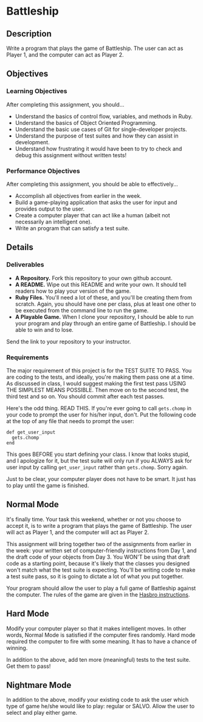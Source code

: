 # Battleship

## Description

Write a program that plays the game of Battleship.  The user can act as Player 1, and the computer can act as Player 2.

## Objectives

### Learning Objectives

After completing this assignment, you should...

* Understand the basics of control flow, variables, and methods in Ruby.
* Understand the basics of Object Oriented Programming.
* Understand the basic use cases of Git for single-developer projects.
* Understand the purpose of test suites and how they can assist in development.
* Understand how frustrating it would have been to try to check and debug this assignment without written tests!

### Performance Objectives

After completing this assignment, you should be able to effectively...

* Accomplish all objectives from earlier in the week.
* Build a game-playing application that asks the user for input and provides output to the user.
* Create a computer player that can act like a human (albeit not necessarily an intelligent one).
* Write an program that can satisfy a test suite.

## Details

### Deliverables

* **A Repository.** Fork this repository to your own github account.
* **A README.** Wipe out this README and write your own.  It should tell readers how to play your version of the game.
* **Ruby Files.** You'll need a lot of these, and you'll be creating them from scratch.  Again, you should have one per class, plus at least one other to be executed from the command line to run the game.
* **A Playable Game.** When I clone your repository, I should be able to run your program and play through an entire game of Battleship.  I should be able to win and to lose.

Send the link to your repository to your instructor.

### Requirements

The major requirement of this project is for the TEST SUITE TO PASS.  You are coding to the tests, and ideally, you're making them pass one at a time.  As discussed in class, I would suggest making the first test pass USING THE SIMPLEST MEANS POSSIBLE.  Then move on to the second test, the third test and so on.  You should commit after each test passes.

Here's the odd thing.  READ THIS.  If you're ever going to call `gets.chomp` in your code to prompt the user for his/her input, don't.  Put the following code at the top of any file that needs to prompt the user:

```
def get_user_input
  gets.chomp
end
```

This goes BEFORE you start defining your class.  I know that looks stupid, and I apologize for it, but the test suite will only run if you ALWAYS ask for user input by calling `get_user_input` rather than `gets.chomp`.  Sorry again.

Just to be clear, your computer player does not have to be smart.  It just has to play until the game is finished.

## Normal Mode

It's finally time.  Your task this weekend, whether or not you choose to accept it, is to write a program that plays the game of Battleship.  The user will act as Player 1, and the computer will act as Player 2.

This assignment will bring together two of the assignments from earlier in the week: your written set of computer-friendly instructions from Day 1, and the draft code of your objects from Day 3.  You WON'T be using that draft code as a starting point, because it's likely that the classes you designed won't match what the test suite is expecting.  You'll be writing code to make a test suite pass, so it is going to dictate a lot of what you put together.

Your program should allow the user to play a full game of Battleship against the computer.  The rules of the game are given in the [Hasbro instructions](http://www.hasbro.com/common/instruct/battleship.pdf).

## Hard Mode

Modify your computer player so that it makes intelligent moves.  In other words, Normal Mode is satisfied if the computer fires randomly.  Hard mode required the computer to fire with some meaning.  It has to have a chance of winning.

In addition to the above, add ten more (meaningful) tests to the test suite.  Get them to pass!

## Nightmare Mode

In addition to the above, modify your existing code to ask the user which type of game he/she would like to play: regular or SALVO.  Allow the user to select and play either game.
